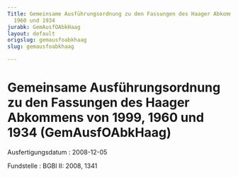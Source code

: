 ```yaml
---
Title: Gemeinsame Ausführungsordnung zu den Fassungen des Haager Abkommens von 1999,
  1960 und 1934
jurabk: GemAusfOAbkHaag
layout: default
origslug: gemausfoabkhaag
slug: gemausfoabkhaag

---
```


# Gemeinsame Ausführungsordnung zu den Fassungen des Haager Abkommens von 1999, 1960 und 1934 (GemAusfOAbkHaag)

Ausfertigungsdatum
:   2008-12-05

Fundstelle
:   BGBl II: 2008, 1341

